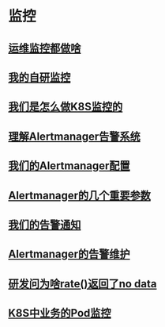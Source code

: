 # 监控

## [运维监控都做啥](./监控概述.md)

## [我的自研监控](./自研监控.md)

## [我们是怎么做K8S监控的](./K8S监控.md)

## [理解Alertmanager告警系统](./Alertmanager告警系统.md)

## [我们的Alertmanager配置](./alertmanager配置.md)

## [Alertmanager的几个重要参数](./Alertmanager的几个重要参数.md)

## [我们的告警通知](./alertmanager_webhook.md)

## [Alertmanager的告警维护](./silence.md)

## [研发问为啥rate()返回了no data](./promql_rate.md)

## [K8S中业务的Pod监控](./k8s_pod_monitor.md)
